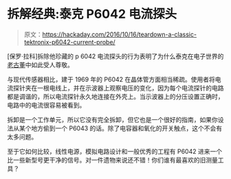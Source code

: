 # 拆解经典:泰克 P6042 电流探头

> 原文：<https://hackaday.com/2016/10/16/teardown-a-classic-tektronix-p6042-current-probe/>

[保罗·拉科]拆除他珍藏的 p 6042 电流探头的行为表明了为什么泰克在电子世界的[老古董](http://www.edn.com/electronics-blogs/anablog/4311553/Jim-Williams-loved-Tektronix)中如此受人尊敬。

与现代传感器相比，建于 1969 年的 P6042 在晶体管方面相当稀疏。使用者将电流探针夹在一根电线上，并在示波器上观察电压的变化，因为每个电流探针的电路都是调谐的，所以电流探针永久地连接在外壳上。当示波器上的分压设置正确时，电路中的电流很容易被看到。

拆卸是一个工作单元，所以它没有完全拆卸，但它也是一个很好的指南，如果你设法从某个地方偷到一个 P6043 的话。除了电容器和氧化的开关触点，这个不会有太多问题。

至于它如何比较，线性电源，模拟电路设计和一般优秀的工程有 P6042 进来一个比一些新型号更干净的信号。对一件遗物来说还不错！你们谁有最喜欢的旧测量工具？